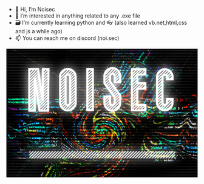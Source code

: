 - 👋 Hi, I’m Noisec
- 👀 I’m interested in anything related to any .exe file 
- 🗃️ I’m currently learning python and 👓 (also learned vb.net,html,css and js a while ago)
- 📫 You can reach me on discord (noi.sec)


<p align="center">
  <img style="width:600;length:327" src="https://github.com/Noisec/pic-s/blob/main/images/Untitled%20(2).png?raw=true" />
</p>

































































